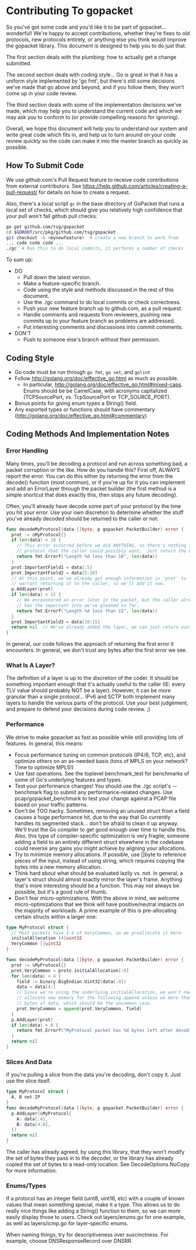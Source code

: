 Contributing To gopacket
========================

So you've got some code and you'd like it to be part of gopacket... wonderful!
We're happy to accept contributions, whether they're fixes to old protocols, new
protocols entirely, or anything else you think would improve the gopacket
library.  This document is designed to help you to do just that.

The first section deals with the plumbing:  how to actually get a change
submitted.

The second section deals with coding style... Go is great in that it
has a uniform style implemented by 'go fmt', but there's still some decisions
we've made that go above and beyond, and if you follow them, they won't come up
in your code review.

The third section deals with some of the implementation decisions we've made,
which may help you to understand the current code and which we may ask you to
conform to (or provide compelling reasons for ignoring).

Overall, we hope this document will help you to understand our system and write
great code which fits in, and help us to turn around on your code review quickly
so the code can make it into the master branch as quickly as possible.


How To Submit Code
------------------

We use github.com's Pull Request feature to receive code contributions from
external contributors.  See
https://help.github.com/articles/creating-a-pull-request/ for details on
how to create a request.

Also, there's a local script `gc` in the base directory of GoPacket that
runs a local set of checks, which should give you relatively high confidence
that your pull won't fail github pull checks.

```sh
go get github.com/tsg/gopacket
cd $GOROOT/src/pkg/github.com/tsg/gopacket
git checkout -b <mynewfeature>  # create a new branch to work from
... code code code ...
./gc  # Run this to do local commits, it performs a number of checks
```

To sum up:

* DO
    + Pull down the latest version.
    + Make a feature-specific branch.
    + Code using the style and methods discussed in the rest of this document.
    + Use the ./gc command to do local commits or check correctness.
    + Push your new feature branch up to github.com, as a pull request.
    + Handle comments and requests from reviewers, pushing new commits up to
      your feature branch as problems are addressed.
    + Put interesting comments and discussions into commit comments.
* DON'T
    + Push to someone else's branch without their permission.


Coding Style
------------

* Go code must be run through `go fmt`, `go vet`, and `golint`
* Follow http://golang.org/doc/effective_go.html as much as possible.
    + In particular, http://golang.org/doc/effective_go.html#mixed-caps.  Enums
      should be be CamelCase, with acronyms capitalized (TCPSourcePort, vs.
      TcpSourcePort or TCP_SOURCE_PORT).
* Bonus points for giving enum types a String() field.
* Any exported types or functions should have commentary
  (http://golang.org/doc/effective_go.html#commentary)


Coding Methods And Implementation Notes
---------------------------------------

### Error Handling

Many times, you'll be decoding a protocol and run across something bad, a packet
corruption or the like.  How do you handle this?  First off, ALWAYS report the
error.  You can do this either by returning the error from the decode() function
(most common), or if you're up for it you can implement and add an ErrorLayer
through the packet builder (the first method is a simple shortcut that does
exactly this, then stops any future decoding).

Often, you'll already have decode some part of your protocol by the time you hit
your error.  Use your own discretion to determine whether the stuff you've
already decoded should be returned to the caller or not:

```go
func decodeMyProtocol(data []byte, p gopacket.PacketBuilder) error {
  prot := &MyProtocol{}
  if len(data) < 10 {
    // This error occurred before we did ANYTHING, so there's nothing in my
    // protocol that the caller could possibly want.  Just return the error.
    return fmt.Errorf("Length %d less than 10", len(data))
  }
  prot.ImportantField1 = data[:5]
  prot.ImportantField2 = data[5:10]
  // At this point, we've already got enough information in 'prot' to
  // warrant returning it to the caller, so we'll add it now.
  p.AddLayer(prot)
  if len(data) < 15 {
    // We encountered an error later in the packet, but the caller already
    // has the important info we've gleaned so far.
    return fmt.Errorf("Length %d less than 15", len(data))
  }
  prot.ImportantField3 = data[10:15]
  return nil  // We've already added the layer, we can just return success.
}
```

In general, our code follows the approach of returning the first error it
encounters.  In general, we don't trust any bytes after the first error we see.

### What Is A Layer?

The definition of a layer is up to the discretion of the coder.  It should be
something important enough that it's actually useful to the caller (IE: every
TLV value should probably NOT be a layer).  However, it can be more granular
than a single protocol... IPv6 and SCTP both implement many layers to handle the
various parts of the protocol.  Use your best judgement, and prepare to defend
your decisions during code review. ;)

### Performance

We strive to make gopacket as fast as possible while still providing lots of
features.  In general, this means:

* Focus performance tuning on common protocols (IP4/6, TCP, etc), and optimize
  others on an as-needed basis (tons of MPLS on your network?  Time to optimize
  MPLS!)
* Use fast operations.  See the toplevel benchmark_test for benchmarks of some
  of Go's underlying features and types.
* Test your performance changes!  You should use the ./gc script's --benchmark
  flag to submit any performance-related changes.  Use pcap/gopacket_benchmark
  to test your change against a PCAP file based on your traffic patterns.
* Don't be TOO hacky.  Sometimes, removing an unused struct from a field causes
  a huge performance hit, due to the way that Go currently handles its segmented
  stack... don't be afraid to clean it up anyway.  We'll trust the Go compiler
  to get good enough over time to handle this.  Also, this type of
  compiler-specific optimization is very fragile; someone adding a field to an
  entirely different struct elsewhere in the codebase could reverse any gains
  you might achieve by aligning your allocations.
* Try to minimize memory allocations.  If possible, use []byte to reference
  pieces of the input, instead of using string, which requires copying the bytes
  into a new memory allocation.
* Think hard about what should be evaluated lazily vs. not.  In general, a
  layer's struct should almost exactly mirror the layer's frame.  Anything
  that's more interesting should be a function.  This may not always be
  possible, but it's a good rule of thumb.
* Don't fear micro-optimizations.  With the above in mind, we welcome
  micro-optimizations that we think will have positive/neutral impacts on the
  majority of workloads.  A prime example of this is pre-allocating certain
  structs within a larger one:

```go
type MyProtocol struct {
  // Most packets have 1-4 of VeryCommon, so we preallocate it here.
  initialAllocation [4]uint32
  VeryCommon []uint32
}

func decodeMyProtocol(data []byte, p gopacket.PacketBuilder) error {
  prot := &MyProtocol{}
  prot.VeryCommon = proto.initialAllocation[:0]
  for len(data) > 4 {
    field := binary.BigEndian.Uint32(data[:4])
    data = data[4:]
    // Since we're using the underlying initialAllocation, we won't need to
    // allocate new memory for the following append unless we more than 16
    // bytes of data, which should be the uncommon case.
    prot.VeryCommon = append(prot.VeryCommon, field)
  }
  p.AddLayer(prot)
  if len(data) > 0 {
    return fmt.Errorf("MyProtocol packet has %d bytes left after decoding", len(data))
  }
  return nil
}
```

### Slices And Data

If you're pulling a slice from the data you're decoding, don't copy it.  Just
use the slice itself.

```go
type MyProtocol struct {
  A, B net.IP
}
func decodeMyProtocol(data []byte, p gopacket.PacketBuilder) error {
  p.AddLayer(&MyProtocol{
    A: data[:4],
    B: data[4:8],
  })
  return nil
}
```

The caller has already agreed, by using this library, that they won't modify the
set of bytes they pass in to the decoder, or the library has already copied the
set of bytes to a read-only location.  See DecodeOptions.NoCopy for more
information.

### Enums/Types

If a protocol has an integer field (uint8, uint16, etc) with a couple of known
values that mean something special, make it a type.  This allows us to do really
nice things like adding a String() function to them, so we can more easily
display those to users.  Check out layers/enums.go for one example, as well as
layers/icmp.go for layer-specific enums.

When naming things, try for descriptiveness over suscinctness.  For example,
choose DNSResponseRecord over DNSRR.
